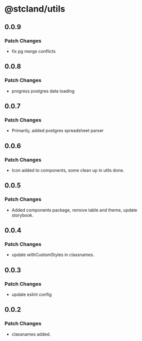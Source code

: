 # @stcland/utils

## 0.0.9

### Patch Changes

- fix pg merge conflicts

## 0.0.8

### Patch Changes

- progress postgres data loading

## 0.0.7

### Patch Changes

- Primarily, added postgres spreadsheet parser

## 0.0.6

### Patch Changes

- Icon added to components, some clean up in utils done.

## 0.0.5

### Patch Changes

- Added components package, remove table and theme, update storybook.

## 0.0.4

### Patch Changes

- update withCustomStyles in classnames.

## 0.0.3

### Patch Changes

- update eslint config

## 0.0.2

### Patch Changes

- classnames added.
